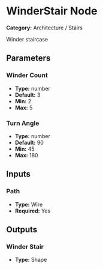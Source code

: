 
# WinderStair Node

**Category:** Architecture / Stairs

Winder staircase

## Parameters


### Winder Count
- **Type:** number
- **Default:** 3
- **Min:** 2
- **Max:** 5



### Turn Angle
- **Type:** number
- **Default:** 90
- **Min:** 45
- **Max:** 180



## Inputs


### Path
- **Type:** Wire
- **Required:** Yes



## Outputs


### Winder Stair
- **Type:** Shape




